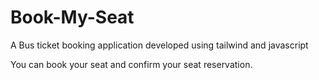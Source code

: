 # Book-My-Seat
A Bus ticket booking application developed  using tailwind and javascript

You can book your seat and confirm your seat reservation.
